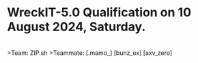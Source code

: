 <h1>WreckIT-5.0 Qualification on 10 August 2024, Saturday.</h1><br>
>Team: ZIP.sh
>Teammate: [.mamo_] [bunz_ex] [axv_zero]
